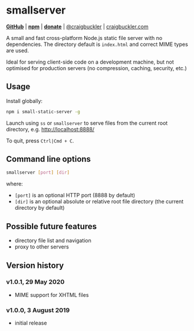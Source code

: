# smallserver

[**GitHub**](https://github.com/craigbuckler/smallserver) | [**npm**](https://www.npmjs.com/package/small-static-server) | [**donate**](https://gum.co/smallserver) | [@craigbuckler](https://twitter.com/craigbuckler) | [craigbuckler.com](https://craigbuckler.com/)

A small and fast cross-platform Node.js static file server with no dependencies. The directory default is `index.html` and correct MIME types are used.

Ideal for serving client-side code on a development machine, but not optimised for production servers (no compression, caching, security, etc.)


## Usage

Install globally:

```bash
npm i small-static-server -g
```

Launch using `ss` or `smallserver` to serve files from the current root directory, e.g. <http://localhost:8888/>

To quit, press `Ctrl|Cmd + C`.


## Command line options

```bash
smallserver [port] [dir]
```

where:

* `[port]` is an optional HTTP port (8888 by default)
* `[dir]` is an optional absolute or relative root file directory (the current directory by default)


## Possible future features

* directory file list and navigation
* proxy to other servers


## Version history

### v1.0.1, 29 May 2020

* MIME support for XHTML files


### v1.0.0, 3 August 2019

* initial release
